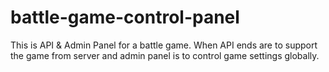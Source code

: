 # battle-game-control-panel

This is API & Admin Panel for a battle game. When API ends are to support the game from server and admin panel is to control game settings globally.
